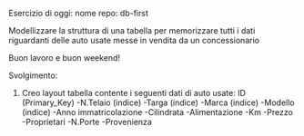 Esercizio di oggi:
nome repo: db-first

Modellizzare la struttura di una tabella per memorizzare tutti i dati riguardanti delle auto usate messe in vendita da un concessionario

Buon lavoro e buon weekend!

Svolgimento:
1) Creo layout tabella contente i seguenti dati di auto usate:
    ID (Primary_Key)
    -N.Telaio (indice)
    -Targa (indice)
    -Marca (indice)
    -Modello (indice)
    -Anno immatricolazione
    -Cilindrata
    -Alimentazione
    -Km
    -Prezzo
    -Proprietari
    -N.Porte
    -Provenienza

